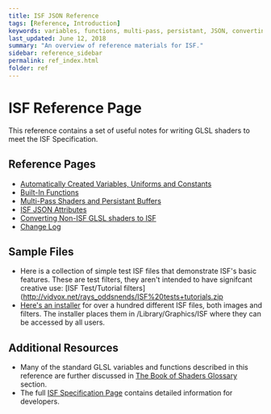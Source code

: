 ```yaml
---
title: ISF JSON Reference
tags: [Reference, Introduction]
keywords: variables, functions, multi-pass, persistant, JSON, converting, change
last_updated: June 12, 2018
summary: "An overview of reference materials for ISF."
sidebar: reference_sidebar
permalink: ref_index.html
folder: ref
---
```


# ISF Reference Page

This reference contains a set of useful notes for writing GLSL shaders to meet the ISF Specification.

## Reference Pages

- [Automatically Created Variables, Uniforms and Constants](variables/)
- [Built-In Functions](functions/)
- [Multi-Pass Shaders and Persistant Buffers](multipass/)
- [ISF JSON Attributes](json/)
- [Converting Non-ISF GLSL shaders to ISF](converting/)
- [Change Log](changes/)
    
## Sample Files

- Here is a collection of simple test ISF files that demonstrate ISF's basic features.  These are test filters, they aren't intended to have signifcant creative use:
[ISF Test/Tutorial filters](http://vidvox.net/rays_oddsnends/ISF%20tests+tutorials.zip
- [Here's an installer](http://www.vidvox.net/rays_oddsnends/Vidvox%20ISF%20resources.pkg.zip) for over a hundred different ISF files, both images and filters.  The installer places them in /Library/Graphics/ISF where they can be accessed by all users.

## Additional Resources

- Many of the standard GLSL variables and functions described in this reference are further discussed in [The Book of Shaders Glossary](https://thebookofshaders.com/glossary/) section.
- The full [ISF Specification Page](https://github.com/mrRay/ISF_Spec/) contains detailed information for developers.